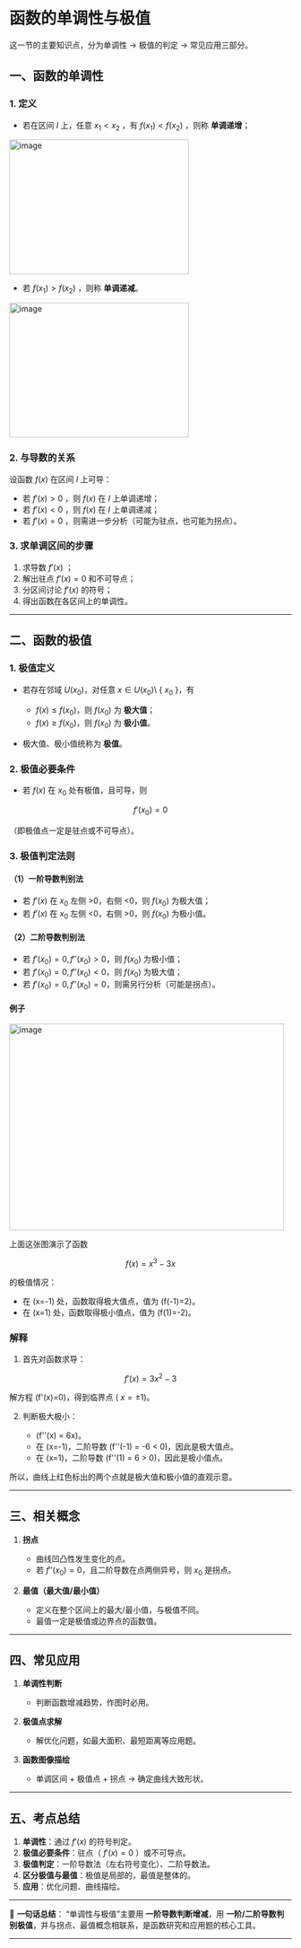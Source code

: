 # 函数的单调性与极值
这一节的主要知识点，分为单调性 → 极值的判定 → 常见应用三部分。



## 一、函数的单调性

### 1. 定义

* 若在区间 $I$ 上，任意 $x_1<x_2$ ，有 $f(x_1)<f(x_2)$ ，则称 **单调递增**；

<img width="320" height="240" alt="image" src="https://github.com/user-attachments/assets/a8ddd886-6aa8-4779-b05a-b9a704ff4bbc" />


* 若 $f(x_1)>f(x_2)$ ，则称 **单调递减**。

<img width="320" height="240" alt="image" src="https://github.com/user-attachments/assets/d35b7262-9221-48ab-89f3-1617aaade836" />

### 2. 与导数的关系

设函数 $f(x)$ 在区间 $I$ 上可导：

* 若 $f'(x)>0$ ，则 $f(x)$ 在 $I$ 上单调递增；
* 若 $f'(x)<0$ ，则 $f(x)$ 在 $I$ 上单调递减；
* 若 $f'(x)=0$ ，则需进一步分析（可能为驻点，也可能为拐点）。

### 3. 求单调区间的步骤

1. 求导数 $f'(x)$ ；
2. 解出驻点 $f'(x)=0$ 和不可导点；
3. 分区间讨论 $f'(x)$ 的符号；
4. 得出函数在各区间上的单调性。

---

## 二、函数的极值

### 1. 极值定义

* 若存在邻域 $U(x_0)$，对任意 $x\in U(x_0)\setminus$  { ${x_0}$ }，有

  * $f(x)\le f(x_0)$，则 $f(x_0)$ 为 **极大值**；
  * $f(x)\ge f(x_0)$，则 $f(x_0)$ 为 **极小值**。
* 极大值、极小值统称为 **极值**。

### 2. 极值必要条件

* 若 $f(x)$ 在 $x_0$ 处有极值，且可导，则

$$
f'(x_0)=0
$$

  （即极值点一定是驻点或不可导点）。

### 3. 极值判定法则

#### （1）一阶导数判别法

* 若 $f'(x)$ 在 $x_0$ 左侧 >0，右侧 <0，则 $f(x_0)$ 为极大值；
* 若 $f'(x)$ 在 $x_0$ 左侧 <0，右侧 >0，则 $f(x_0)$ 为极小值。

#### （2）二阶导数判别法

* 若 $f'(x_0)=0, f''(x_0)>0$，则 $f(x_0)$ 为极小值；
* 若 $f'(x_0)=0, f''(x_0)<0$，则 $f(x_0)$ 为极大值；
* 若 $f'(x_0)=0, f''(x_0)=0$，则需另行分析（可能是拐点）。


#### 例子

<img width="490" height="368" alt="image" src="https://github.com/user-attachments/assets/c670c933-3f60-48a1-8b99-3db4cb4a808f" />

上面这张图演示了函数

$$
f(x) = x^3 - 3x
$$

的极值情况：

* 在 (x=-1) 处，函数取得极大值点，值为 (f(-1)=2)。
* 在 (x=1) 处，函数取得极小值点，值为 (f(1)=-2)。

### 解释

1. 首先对函数求导：

$$
f'(x) = 3x^2 - 3
$$

   解方程 (f'(x)=0)，得到临界点 ( $x=\pm 1$)。

2. 判断极大极小：

   * (f''(x) = 6x)。
   * 在 (x=-1)，二阶导数 (f''(-1) = -6 < 0)，因此是极大值点。
   * 在 (x=1)，二阶导数 (f''(1) = 6 > 0)，因此是极小值点。

所以，曲线上红色标出的两个点就是极大值和极小值的直观示意。


---

## 三、相关概念

1. **拐点**

   * 曲线凹凸性发生变化的点。
   * 若 $f''(x_0)=0$，且二阶导数在点两侧异号，则 $x_0$ 是拐点。

2. **最值（最大值/最小值）**

   * 定义在整个区间上的最大/最小值，与极值不同。
   * 最值一定是极值或边界点的函数值。

---

## 四、常见应用

1. **单调性判断**

   * 判断函数增减趋势，作图时必用。

2. **极值点求解**

   * 解优化问题，如最大面积、最短距离等应用题。

3. **函数图像描绘**

   * 单调区间 + 极值点 + 拐点 → 确定曲线大致形状。

---

## 五、考点总结

1. **单调性**：通过 $f'(x)$ 的符号判定。
2. **极值必要条件**：驻点（ $f'(x)=0$ ）或不可导点。
3. **极值判定**：一阶导数法（左右符号变化）、二阶导数法。
4. **区分极值与最值**：极值是局部的，最值是整体的。
5. **应用**：优化问题、曲线描绘。

---

📌 **一句话总结**：
“单调性与极值”主要用 **一阶导数判断增减**，用 **一阶/二阶导数判别极值**，并与拐点、最值概念相联系，是函数研究和应用题的核心工具。

---

